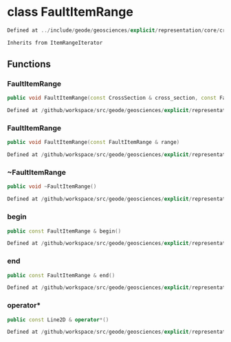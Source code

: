 # class FaultItemRange

```cpp
Defined at ../include/geode/geosciences/explicit/representation/core/cross_section.h#77
```

```cpp
Inherits from ItemRangeIterator
```



## Functions

### FaultItemRange

```cpp
public void FaultItemRange(const CrossSection & cross_section, const Fault2D & fault)
```

```cpp
Defined at /github/workspace/src/geode/geosciences/explicit/representation/core/cross_section.cpp#66
```

### FaultItemRange

```cpp
public void FaultItemRange(const FaultItemRange & range)
```

```cpp
Defined at /github/workspace/src/geode/geosciences/explicit/representation/core/cross_section.cpp#73
```

### ~FaultItemRange

```cpp
public void ~FaultItemRange()
```

```cpp
Defined at /github/workspace/src/geode/geosciences/explicit/representation/core/cross_section.cpp#79
```

### begin

```cpp
public const FaultItemRange & begin()
```

```cpp
Defined at /github/workspace/src/geode/geosciences/explicit/representation/core/cross_section.cpp#81
```

### end

```cpp
public const FaultItemRange & end()
```

```cpp
Defined at /github/workspace/src/geode/geosciences/explicit/representation/core/cross_section.cpp#86
```

### operator*

```cpp
public const Line2D & operator*()
```

```cpp
Defined at /github/workspace/src/geode/geosciences/explicit/representation/core/cross_section.cpp#91
```



